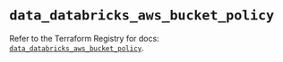 # `data_databricks_aws_bucket_policy`

Refer to the Terraform Registry for docs: [`data_databricks_aws_bucket_policy`](https://registry.terraform.io/providers/databricks/databricks/1.94.0/docs/data-sources/aws_bucket_policy).
